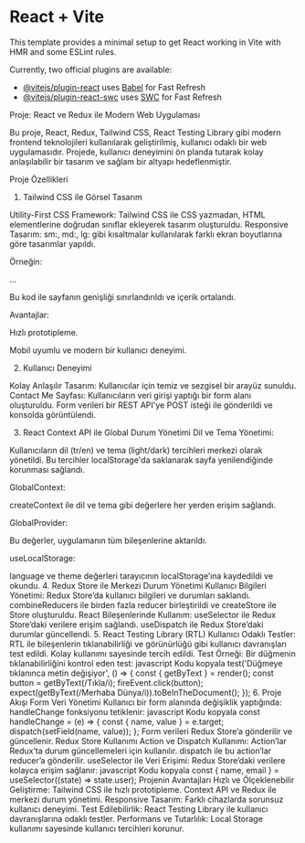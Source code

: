 # React + Vite

This template provides a minimal setup to get React working in Vite with HMR and some ESLint rules.

Currently, two official plugins are available:

- [@vitejs/plugin-react](https://github.com/vitejs/vite-plugin-react/blob/main/packages/plugin-react/README.md) uses [Babel](https://babeljs.io/) for Fast Refresh
- [@vitejs/plugin-react-swc](https://github.com/vitejs/vite-plugin-react-swc) uses [SWC](https://swc.rs/) for Fast Refresh

Proje: React ve Redux ile Modern Web Uygulaması

Bu proje, React, Redux, Tailwind CSS, React Testing Library gibi modern frontend teknolojileri kullanılarak geliştirilmiş, kullanıcı odaklı bir web uygulamasıdır. Projede, kullanıcı deneyimini ön planda tutarak kolay anlaşılabilir bir tasarım ve sağlam bir altyapı hedeflenmiştir.

Proje Özellikleri

1. Tailwind CSS ile Görsel Tasarım

Utility-First CSS Framework: Tailwind CSS ile CSS yazmadan, HTML elementlerine doğrudan sınıflar ekleyerek tasarım oluşturuldu.
Responsive Tasarım:
sm:, md:, lg: gibi kısaltmalar kullanılarak farklı ekran boyutlarına göre tasarımlar yapıldı.

Örneğin:

<div class="max-w-7xl mx-auto">...</div>

Bu kod ile sayfanın genişliği sınırlandırıldı ve içerik ortalandı.

Avantajlar:

Hızlı prototipleme.

Mobil uyumlu ve modern bir kullanıcı deneyimi.

2. Kullanıcı Deneyimi

Kolay Anlaşılır Tasarım: Kullanıcılar için temiz ve sezgisel bir arayüz sunuldu.
Contact Me Sayfası:
Kullanıcıların veri girişi yaptığı bir form alanı oluşturuldu.
Form verileri bir REST API'ye POST isteği ile gönderildi ve konsolda görüntülendi.

3. React Context API ile Global Durum Yönetimi
Dil ve Tema Yönetimi:

Kullanıcıların dil (tr/en) ve tema (light/dark) tercihleri merkezi olarak yönetildi.
Bu tercihler localStorage'da saklanarak sayfa yenilendiğinde korunması sağlandı.

GlobalContext:

createContext ile dil ve tema gibi değerlere her yerden erişim sağlandı.

GlobalProvider:

Bu değerler, uygulamanın tüm bileşenlerine aktarıldı.

useLocalStorage:

language ve theme değerleri tarayıcının localStorage’ına kaydedildi ve okundu.
4. Redux Store ile Merkezi Durum Yönetimi
Kullanıcı Bilgileri Yönetimi:
Redux Store’da kullanıcı bilgileri ve durumları saklandı.
combineReducers ile birden fazla reducer birleştirildi ve createStore ile Store oluşturuldu.
React Bileşenlerinde Kullanım:
useSelector ile Redux Store’daki verilere erişim sağlandı.
useDispatch ile Redux Store’daki durumlar güncellendi.
5. React Testing Library (RTL)
Kullanıcı Odaklı Testler:
RTL ile bileşenlerin tıklanabilirliği ve görünürlüğü gibi kullanıcı davranışları test edildi.
Kolay kullanımı sayesinde tercih edildi.
Test Örneği:
Bir düğmenin tıklanabilirliğini kontrol eden test:
javascript
Kodu kopyala
test('Düğmeye tıklanınca metin değişiyor', () => {
  const { getByText } = render(<App />);
  const button = getByText(/Tıkla/i);
  fireEvent.click(button);
  expect(getByText(/Merhaba Dünya/i)).toBeInTheDocument();
});
6. Proje Akışı
Form Veri Yönetimi
Kullanıcı bir form alanında değişiklik yaptığında:
handleChange fonksiyonu tetiklenir:
javascript
Kodu kopyala
const handleChange = (e) => {
  const { name, value } = e.target;
  dispatch(setField(name, value));
};
Form verileri Redux Store’a gönderilir ve güncellenir.
Redux Store Kullanımı
Action ve Dispatch Kullanımı:
Action’lar Redux’ta durum güncellemeleri için kullanılır.
dispatch ile bu action’lar reducer’a gönderilir.
useSelector ile Veri Erişimi:
Redux Store’daki verilere kolayca erişim sağlanır:
javascript
Kodu kopyala
const { name, email } = useSelector((state) => state.user);
Projenin Avantajları
Hızlı ve Ölçeklenebilir Geliştirme:
Tailwind CSS ile hızlı prototipleme.
Context API ve Redux ile merkezi durum yönetimi.
Responsive Tasarım:
Farklı cihazlarda sorunsuz kullanıcı deneyimi.
Test Edilebilirlik:
React Testing Library ile kullanıcı davranışlarına odaklı testler.
Performans ve Tutarlılık:
Local Storage kullanımı sayesinde kullanıcı tercihleri korunur.
